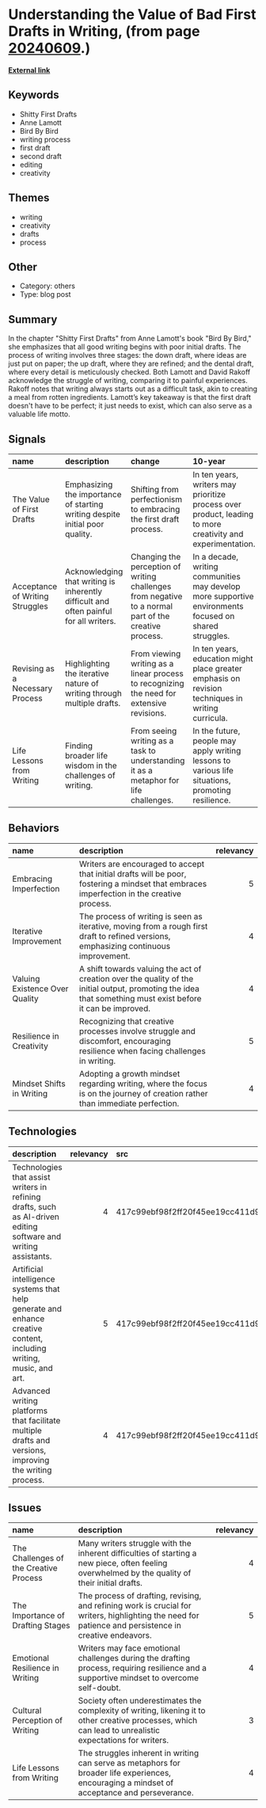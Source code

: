 # __Understanding the Value of Bad First Drafts in Writing__, (from page [20240609](https://kghosh.substack.com/p/20240609).)

__[External link](https://austinkleon.com/2018/04/30/first-drafts/?utm_source=substack&utm_medium=email)__



## Keywords

* Shitty First Drafts
* Anne Lamott
* Bird By Bird
* writing process
* first draft
* second draft
* editing
* creativity

## Themes

* writing
* creativity
* drafts
* process

## Other

* Category: others
* Type: blog post

## Summary

In the chapter "Shitty First Drafts" from Anne Lamott's book "Bird By Bird," she emphasizes that all good writing begins with poor initial drafts. The process of writing involves three stages: the down draft, where ideas are just put on paper; the up draft, where they are refined; and the dental draft, where every detail is meticulously checked. Both Lamott and David Rakoff acknowledge the struggle of writing, comparing it to painful experiences. Rakoff notes that writing always starts out as a difficult task, akin to creating a meal from rotten ingredients. Lamott’s key takeaway is that the first draft doesn't have to be perfect; it just needs to exist, which can also serve as a valuable life motto.

## Signals

| name                            | description                                                                           | change                                                                                                | 10-year                                                                                                    | driving-force                                                                                   |   relevancy |
|:--------------------------------|:--------------------------------------------------------------------------------------|:------------------------------------------------------------------------------------------------------|:-----------------------------------------------------------------------------------------------------------|:------------------------------------------------------------------------------------------------|------------:|
| The Value of First Drafts       | Emphasizing the importance of starting writing despite initial poor quality.          | Shifting from perfectionism to embracing the first draft process.                                     | In ten years, writers may prioritize process over product, leading to more creativity and experimentation. | A cultural shift towards valuing authenticity and creative freedom in writing.                  |           4 |
| Acceptance of Writing Struggles | Acknowledging that writing is inherently difficult and often painful for all writers. | Changing the perception of writing challenges from negative to a normal part of the creative process. | In a decade, writing communities may develop more supportive environments focused on shared struggles.     | A growing understanding that vulnerability in creative processes fosters connection and growth. |           5 |
| Revising as a Necessary Process | Highlighting the iterative nature of writing through multiple drafts.                 | From viewing writing as a linear process to recognizing the need for extensive revisions.             | In ten years, education might place greater emphasis on revision techniques in writing curricula.          | A push for better writing education that prepares students for real-world writing experiences.  |           4 |
| Life Lessons from Writing       | Finding broader life wisdom in the challenges of writing.                             | From seeing writing as a task to understanding it as a metaphor for life challenges.                  | In the future, people may apply writing lessons to various life situations, promoting resilience.          | A cultural trend towards integrating creative processes into personal growth and self-help.     |           3 |

## Behaviors

| name                           | description                                                                                                                                                 |   relevancy |
|:-------------------------------|:------------------------------------------------------------------------------------------------------------------------------------------------------------|------------:|
| Embracing Imperfection         | Writers are encouraged to accept that initial drafts will be poor, fostering a mindset that embraces imperfection in the creative process.                  |           5 |
| Iterative Improvement          | The process of writing is seen as iterative, moving from a rough first draft to refined versions, emphasizing continuous improvement.                       |           4 |
| Valuing Existence Over Quality | A shift towards valuing the act of creation over the quality of the initial output, promoting the idea that something must exist before it can be improved. |           4 |
| Resilience in Creativity       | Recognizing that creative processes involve struggle and discomfort, encouraging resilience when facing challenges in writing.                              |           5 |
| Mindset Shifts in Writing      | Adopting a growth mindset regarding writing, where the focus is on the journey of creation rather than immediate perfection.                                |           4 |

## Technologies

| description                                                                                                         |   relevancy | src                              |
|:--------------------------------------------------------------------------------------------------------------------|------------:|:---------------------------------|
| Technologies that assist writers in refining drafts, such as AI-driven editing software and writing assistants.     |           4 | 417c99ebf98f2ff20f45ee19cc411d9c |
| Artificial intelligence systems that help generate and enhance creative content, including writing, music, and art. |           5 | 417c99ebf98f2ff20f45ee19cc411d9c |
| Advanced writing platforms that facilitate multiple drafts and versions, improving the writing process.             |           4 | 417c99ebf98f2ff20f45ee19cc411d9c |

## Issues

| name                                   | description                                                                                                                                              |   relevancy |
|:---------------------------------------|:---------------------------------------------------------------------------------------------------------------------------------------------------------|------------:|
| The Challenges of the Creative Process | Many writers struggle with the inherent difficulties of starting a new piece, often feeling overwhelmed by the quality of their initial drafts.          |           4 |
| The Importance of Drafting Stages      | The process of drafting, revising, and refining work is crucial for writers, highlighting the need for patience and persistence in creative endeavors.   |           5 |
| Emotional Resilience in Writing        | Writers may face emotional challenges during the drafting process, requiring resilience and a supportive mindset to overcome self-doubt.                 |           4 |
| Cultural Perception of Writing         | Society often underestimates the complexity of writing, likening it to other creative processes, which can lead to unrealistic expectations for writers. |           3 |
| Life Lessons from Writing              | The struggles inherent in writing can serve as metaphors for broader life experiences, encouraging a mindset of acceptance and perseverance.             |           4 |
